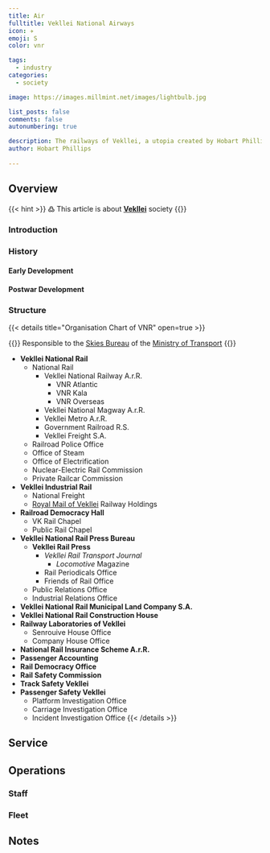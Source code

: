 ```yaml
---
title: Air
fulltitle: Vekllei National Airways
icon: ✈️
emoji: S
color: vnr

tags: 
  - industry
categories:
  - society

image: https://images.millmint.net/images/lightbulb.jpg

list_posts: false
comments: false
autonumbering: true

description: The railways of Vekllei, a utopia created by Hobart Phillips.
author: Hobart Phillips
 
---
```


## Overview
{{< hint >}}
߷ This article is about [**Vekllei**](/utopia/vekllei) society
{{</hint>}}


### Introduction

### History

#### Early Development

#### Postwar Development

### Structure

{{< details title="Organisation Chart of VNR" open=true >}}

{{<hint>}}
Responsible to the [Skies Bureau](/utopia/society/government/#national-skies-bureau) of the [Ministry of Transport](/utopia/society/government/#ministry-of-transport)
{{</hint>}}
* **Vekllei National Rail**
  * National Rail
    * Vekllei National Railway A.r.R.
      * VNR Atlantic
      * VNR Kala
      * VNR Overseas
    * Vekllei National Magway A.r.R.
    * Vekllei Metro A.r.R.
    * Government Railroad R.S.
    * Vekllei Freight S.A.
  * Railroad Police Office
  * Office of Steam
  * Office of Electrification
  * Nuclear-Electric Rail Commission
  * Private Railcar Commission
* **Vekllei Industrial Rail**
  * National Freight
  * [Royal Mail of Vekllei](/utopia/society/industry/mail/) Railway Holdings
* **Railroad Democracy Hall**
  * VK Rail Chapel
  * Public Rail Chapel
* **Vekllei National Rail Press Bureau**
  * **Vekllei Rail Press**
    * *Vekllei Rail Transport Journal*
      * *Locomotive* Magazine
    * Rail Periodicals Office
    * Friends of Rail Office
  * Public Relations Office
  * Industrial Relations Office
* **Vekllei National Rail Municipal Land Company S.A.**
* **Vekllei National Rail Construction House**
* **Railway Laboratories of Vekllei**
  * Senrouive House Office
  * Company House Office
* **National Rail Insurance Scheme A.r.R.**
* **Passenger Accounting**
* **Rail Democracy Office**
* **Rail Safety Commission**
* **Track Safety Vekllei**
* **Passenger Safety Vekllei**
  * Platform Investigation Office
  * Carriage Investigation Office
  * Incident Investigation Office
  {{< /details >}}

## Service

## Operations

### Staff


### Fleet

## Notes

